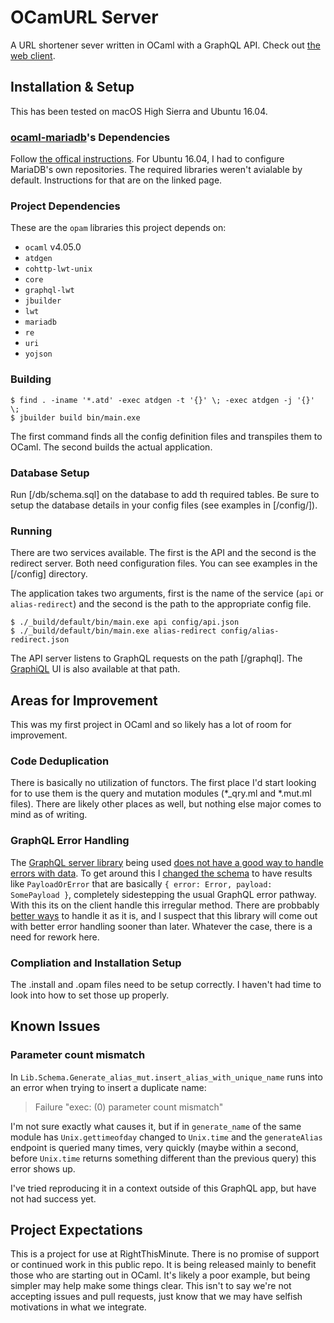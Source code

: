 # OCamURL Server #

A URL shortener sever written in OCaml with a GraphQL API. Check out [the web client][ocurl-client].

[ocurl-client]: https://github.com/rightthisminute/ocamurl-client

## Installation & Setup ##

This has been tested on macOS High Sierra and Ubuntu 16.04.

### [ocaml-mariadb][]'s Dependencies ###

Follow [the offical instructions][mdb-deps]. For Ubuntu 16.04, I had to configure MariaDB's own repositories. The required libraries weren't avialable by default. Instructions for that are on the linked page.

[ocaml-mariadb]: https://github.com/andrenth/ocaml-mariadb
[mdb-deps]: https://github.com/andrenth/ocaml-mariadb/tree/1.0.1#installation

### Project Dependencies ###

These are the `opam` libraries this project depends on:

* `ocaml` v4.05.0
* `atdgen`
* `cohttp-lwt-unix`
* `core`
* `graphql-lwt`
* `jbuilder`
* `lwt`
* `mariadb`
* `re`
* `uri`
* `yojson`

### Building ###

```
$ find . -iname '*.atd' -exec atdgen -t '{}' \; -exec atdgen -j '{}' \;
$ jbuilder build bin/main.exe
```

The first command finds all the config definition files and transpiles them to OCaml. The second builds the actual application.

### Database Setup ###

Run [/db/schema.sql] on the database to add th required tables. Be sure to setup the database details in your config files (see examples in [/config/]).

### Running ###

There are two services available. The first is the API and the second is the redirect server. Both need configuration files. You can see examples in the [/config] directory.

The application takes two arguments, first is the name of the service (`api` or `alias-redirect`) and the second is the path to the appropriate config file.

```
$ ./_build/default/bin/main.exe api config/api.json
$ ./_build/default/bin/main.exe alias-redirect config/alias-redirect.json
```

The API server listens to GraphQL requests on the path [/graphql]. The [GraphiQL][] UI is also available at that path.

[GraphiQL]: https://github.com/graphql/graphiql

## Areas for Improvement ##

This was my first project in OCaml and so likely has a lot of room for improvement. 

### Code Deduplication ###

There is basically no utilization of functors. The first place I'd start looking for to use them is the query and mutation modules (*_qry.ml and *.mut.ml files). There are likely other places as well, but nothing else major comes to mind as of writing.

### GraphQL Error Handling ###

The [GraphQL server library][] being used [does not have a good way to handle errors with data][graphql-errors-issue]. To get around this I [changed the schema][my-solution] to have results like `PayloadOrError` that are basically `{ error: Error, payload: SomePayload }`, completely sidestepping the usual GraphQL error pathway. With this its on the client handle this irregular method. There are probbably [better ways][better-solution] to handle it as it is, and I suspect that this library will come out with better error handling sooner than later. Whatever the case, there is a need for rework here.

[GraphQL server library]: https://github.com/andreas/ocaml-graphql-server
[graphql-errors-issue]: https://github.com/andreas/ocaml-graphql-server/issues/61
[my-solution]: https://github.com/andreas/ocaml-graphql-server/issues/61#issuecomment-337018266
[better-solution]: https://github.com/andreas/ocaml-graphql-server/issues/61#issuecomment-338508074

### Compliation and Installation Setup ###

The .install and .opam files need to be setup correctly. I haven't had time to look into how to set those up properly.

## Known Issues ##

### Parameter count mismatch ###
In `Lib.Schema.Generate_alias_mut.insert_alias_with_unique_name` runs into
an error when trying to insert a duplicate name:
  
> Failure "exec: (0) parameter count mismatch"

I'm not sure exactly what causes it, but if in `generate_name` of the same
module has `Unix.gettimeofday` changed to `Unix.time` and the `generateAlias`
endpoint is queried many times, very quickly (maybe within a second,
before `Unix.time` returns something different than the previous query)
this error shows up.

I've tried reproducing it in a context outside of this GraphQL app, but have
not had success yet.

## Project Expectations ##

This is a project for use at RightThisMinute. There is no promise of support or continued work in this public repo. It is being released mainly to benefit those who are starting out in OCaml. It's likely a poor example, but being simpler may help make some things clear. This isn't to say we're not accepting issues and pull requests, just know that we may have selfish motivations in what we integrate.